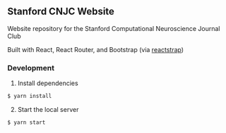 ## Stanford CNJC Website
Website repository for the Stanford Computational Neuroscience Journal Club

Built with React, React Router, and Bootstrap (via [reactstrap](https://reactstrap.github.io/))

### Development

1. Install dependencies

```bash
$ yarn install
```

2. Start the local server

```bash
$ yarn start
```
